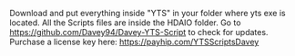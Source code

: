 Download and put everything inside "YTS" in your folder where yts exe is located. 
All the Scripts files are inside the HDAIO folder.
Go to https://github.com/Davey94/Davey-YTS-Script to check for updates. 
Purchase a license key here:
https://payhip.com/YTSScriptsDavey

